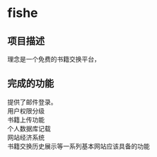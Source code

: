 # fishe  
## 项目描述    
理念是一个免费的书籍交换平台，
## 完成的功能  
提供了邮件登录。    
用户权限分级  
书籍上传功能  
个人数据库记载  
网站经济系统  
书籍交换历史展示等一系列基本网站应该具备的功能

